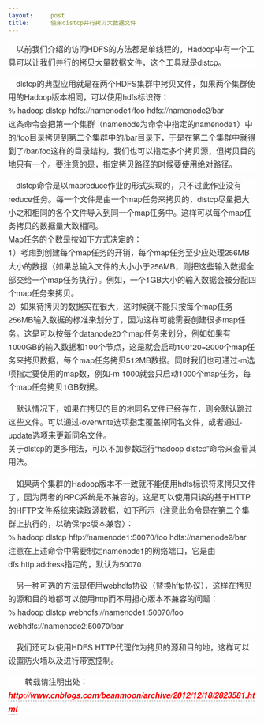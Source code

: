 ```yaml
---
layout:     post
title:      使用distcp并行拷贝大数据文件
---
```

<div id="article_content" class="article_content clearfix csdn-tracking-statistics" data-pid="blog" data-mod="popu_307" data-dsm="post">
								            <link rel="stylesheet" href="https://csdnimg.cn/release/phoenix/template/css/ck_htmledit_views-f76675cdea.css">
						<div class="htmledit_views" id="content_views">
                
<p style="font-size:16px;line-height:27.2px;text-indent:1em;color:rgb(51,51,51);font-family:'Helvetica Neue', Helvetica, Tahoma, Arial, STXihei, 'Microsoft YaHei', '微软雅黑', sans-serif;background-color:rgb(254,254,254);">
以前我们介绍的访问HDFS的方法都是单线程的，Hadoop中有一个工具可以让我们并行的拷贝大量数据文件，这个工具就是distcp。</p>
<p style="font-size:16px;line-height:27.2px;text-indent:1em;color:rgb(51,51,51);font-family:'Helvetica Neue', Helvetica, Tahoma, Arial, STXihei, 'Microsoft YaHei', '微软雅黑', sans-serif;background-color:rgb(254,254,254);">
distcp的典型应用就是在两个HDFS集群中拷贝文件，如果两个集群使用的Hadoop版本相同，可以使用hdfs标识符： <br>
% hadoop distcp hdfs://namenode1/foo hdfs://namenode2/bar <br>
这条命令会把第一个集群（namenode为命令中指定的namenode1）中的/foo目录拷贝到第二个集群中的/bar目录下，于是在第二个集群中就得到了/bar/foo这样的目录结构，我们也可以指定多个拷贝源，但拷贝目的地只有一个。要注意的是，指定拷贝路径的时候要使用绝对路径。</p>
<p style="font-size:16px;line-height:27.2px;text-indent:1em;color:rgb(51,51,51);font-family:'Helvetica Neue', Helvetica, Tahoma, Arial, STXihei, 'Microsoft YaHei', '微软雅黑', sans-serif;background-color:rgb(254,254,254);">
distcp命令是以mapreduce作业的形式实现的，只不过此作业没有reduce任务。每一个文件是由一个map任务来拷贝的，distcp尽量把大小之和相同的各个文件导入到同一个map任务中。这样可以每个map任务拷贝的数据量大致相同。 <br>
Map任务的个数是按如下方式决定的： <br>
1）考虑到创建每个map任务的开销，每个map任务至少应处理256MB大小的数据（如果总输入文件的大小小于256MB，则把这些输入数据全部交给一个map任务执行）。例如，一个1GB大小的输入数据会被分配四个map任务来拷贝。 <br>
2）如果待拷贝的数据实在很大，这时候就不能只按每个map任务256MB输入数据的标准来划分了，因为这样可能需要创建很多map任务。这是可以按每个datanode20个map任务来划分，例如如果有1000GB的输入数据和100个节点，这是就会启动100*20=2000个map任务来拷贝数据，每个map任务拷贝512MB数据。同时我们也可通过-m选项指定要使用的map数，例如-m 1000就会只启动1000个map任务，每个map任务拷贝1GB数据。</p>
<p style="font-size:16px;line-height:27.2px;text-indent:1em;color:rgb(51,51,51);font-family:'Helvetica Neue', Helvetica, Tahoma, Arial, STXihei, 'Microsoft YaHei', '微软雅黑', sans-serif;background-color:rgb(254,254,254);">
默认情况下，如果在拷贝的目的地同名文件已经存在，则会默认跳过这些文件。可以通过-overwrite选项指定覆盖掉同名文件，或者通过-update选项来更新同名文件。 <br>
关于distcp的更多用法，可以不加参数运行“hadoop distcp”命令来查看其用法。</p>
<p style="font-size:16px;line-height:27.2px;text-indent:1em;color:rgb(51,51,51);font-family:'Helvetica Neue', Helvetica, Tahoma, Arial, STXihei, 'Microsoft YaHei', '微软雅黑', sans-serif;background-color:rgb(254,254,254);">
如果两个集群的Hadoop版本不一致就不能使用hdfs标识符来拷贝文件了，因为两者的RPC系统是不兼容的。这是可以使用只读的基于HTTP的HFTP文件系统来读取源数据，如下所示（注意此命令是在第二个集群上执行的，以确保rpc版本兼容）： <br>
% hadoop distcp hftp://namenode1:50070/foo hdfs://namenode2/bar <br>
注意在上述命令中需要制定namenode1的网络端口，它是由dfs.http.address指定的，默认为50070.</p>
<p style="font-size:16px;line-height:27.2px;text-indent:1em;color:rgb(51,51,51);font-family:'Helvetica Neue', Helvetica, Tahoma, Arial, STXihei, 'Microsoft YaHei', '微软雅黑', sans-serif;background-color:rgb(254,254,254);">
另一种可选的方法是使用webhdfs协议（替换hftp协议），这样在拷贝的源和目的地都可以使用http而不用担心版本不兼容的问题： <br>
% hadoop distcp webhdfs://namenode1:50070/foo webhdfs://namenode2:50070/bar</p>
<p style="font-size:16px;line-height:27.2px;text-indent:1em;color:rgb(51,51,51);font-family:'Helvetica Neue', Helvetica, Tahoma, Arial, STXihei, 'Microsoft YaHei', '微软雅黑', sans-serif;background-color:rgb(254,254,254);">
我们还可以使用HDFS HTTP代理作为拷贝的源和目的地，这样可以设置防火墙以及进行带宽控制。</p>
<p style="font-size:16px;line-height:27.2px;text-indent:1em;color:rgb(51,51,51);font-family:'Helvetica Neue', Helvetica, Tahoma, Arial, STXihei, 'Microsoft YaHei', '微软雅黑', sans-serif;background-color:rgb(254,254,254);">
    转载请注明出处：<span style="color:rgb(255,0,0);"><a title="view: Hadoop学习笔记（七）：使用distcp并行拷贝大数据文件" href="http://www.cnblogs.com/beanmoon/archive/2012/12/18/2823581.html" rel="nofollow" style="color:rgb(148,148,148);text-decoration:none;border-bottom-width:1px;border-bottom-style:dashed;border-bottom-color:rgb(148,148,148);font-style:italic;font-weight:bold;"><span style="color:rgb(255,0,0);">http://www.cnblogs.com/beanmoon/archive/2012/12/18/2823581.html</span></a></span></p>
            </div>
                </div>